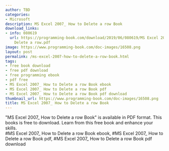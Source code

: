```yaml
---
author: TBD
categories:
- Microsoft
description: MS Excel 2007_ How to Delete a row Book
download_links:
- info: 080619
  url: https://programming-book.com/download/2019/06/080619/MS Excel 2007_ How to
    Delete a row.pdf
image: https://www.programming-book.com/doc-images/16508.png
layout: post
permalink: /ms-excel-2007-how-to-delete-a-row-book.html
tags:
- free book download
- free pdf download
- free programming ebook
- pdf free
- MS Excel 2007_ How to Delete a row Book ebook
- MS Excel 2007_ How to Delete a row Book pdf
- MS Excel 2007_ How to Delete a row Book pdf download
thumbnail_url: https://www.programming-book.com/doc-images/16508.png
title: MS Excel 2007_ How to Delete a row Book
---
```


 
<div class="item-desc text-justify">
  "MS Excel 2007_ How to Delete a row Book" is available in PDF format. This books is free to download. Learn from this free book and enhance your skills.
  <br>
  #MS Excel 2007_ How to Delete a row Book ebook, #MS Excel 2007_ How to Delete a row Book pdf, #MS Excel 2007_ How to Delete a row Book pdf download
</div>